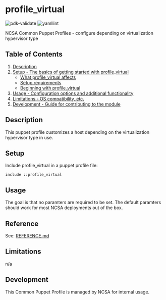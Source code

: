 # profile_virtual

![pdk-validate](https://github.com/ncsa/puppet-profile_virtual/workflows/pdk-validate/badge.svg)
![yamllint](https://github.com/ncsa/puppet-profile_virtual/workflows/yamllint/badge.svg)

NCSA Common Puppet Profiles - configure depending on virtualization hypervisor type

## Table of Contents

1. [Description](#description)
1. [Setup - The basics of getting started with profile_virtual](#setup)
    * [What profile_virtual affects](#what-profile_virtual-affects)
    * [Setup requirements](#setup-requirements)
    * [Beginning with profile_virtual](#beginning-with-profile_virtual)
1. [Usage - Configuration options and additional functionality](#usage)
1. [Limitations - OS compatibility, etc.](#limitations)
1. [Development - Guide for contributing to the module](#development)

## Description

This puppet profile customizes a host depending on the virtualization hypervisor type in use.

## Setup

Include profile_virtual in a puppet profile file:
```
include ::profile_virtual
```

## Usage

The goal is that no paramters are required to be set. The default paramters should work for most NCSA deployments out of the box.

## Reference

See: [REFERENCE.md](REFERENCE.md)

## Limitations

n/a

## Development

This Common Puppet Profile is managed by NCSA for internal usage.
